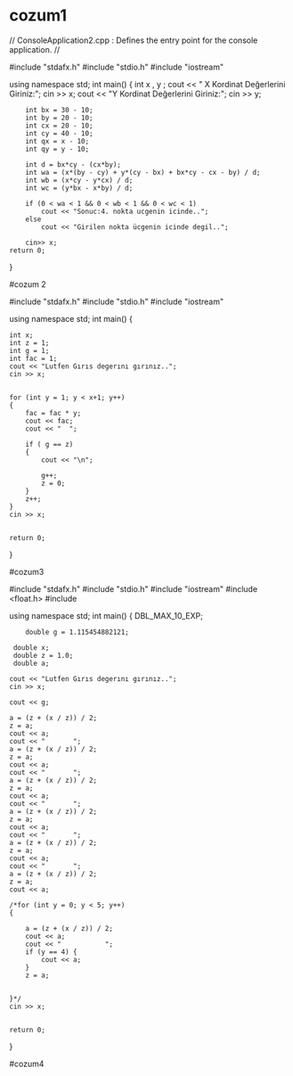 # cozum1
// ConsoleApplication2.cpp : Defines the entry point for the console application.
//

#include "stdafx.h"
#include "stdio.h"
#include "iostream"

using namespace std;
int main()
{
	int x , y ;
	cout << " X Kordinat Değerlerini Giriniz:";
	cin >> x;
	cout << "Y Kordinat Değerlerini Giriniz:";
	cin >> y;
	
	    int bx = 30 - 10;
		int by = 20 - 10;
		int cx = 20 - 10;
		int cy = 40 - 10;
		int qx = x - 10;
		int qy = y - 10;

		int d = bx*cy - (cx*by);
		int wa = (x*(by - cy) + y*(cy - bx) + bx*cy - cx - by) / d;
		int wb = (x*cy - y*cx) / d;
		int wc = (y*bx - x*by) / d;

		if (0 < wa < 1 && 0 < wb < 1 && 0 < wc < 1)
			cout << "Sonuc:4. nokta ucgenin icinde..";
		else
			cout << "Girilen nokta ücgenin icinde degil..";

		cin>> x;
    return 0;
}

#cozum 2


#include "stdafx.h"
#include "stdio.h"
#include "iostream"

using namespace std;
int main()
{

	int x;
	int z = 1;
	int g = 1;
	int fac = 1;
	cout << "Lutfen Gırıs degerını gırınız..";
	cin >> x;
	
		
	for (int y = 1; y < x+1; y++)
	{
		fac = fac * y;
		cout << fac;
		cout << "  ";
		
		if ( g == z)
		{
			cout << "\n";

			g++;
			z = 0;
		}
		z++;
	}
	cin >> x;
		

	return 0;
}

#cozum3



#include "stdafx.h"
#include "stdio.h"
#include "iostream"
#include <float.h>
#include <limits>

using namespace std;
int main()
{
	DBL_MAX_10_EXP;
	
		double g = 1.115454882121;

	 double x;
     double z = 1.0;
	 double a;

	cout << "Lutfen Gırıs degerını gırınız..";
	cin >> x;
	
	cout << g;

	a = (z + (x / z)) / 2;
	z = a;
	cout << a;
	cout << "		";
	a = (z + (x / z)) / 2;
	z = a;
	cout << a;
	cout << "		";
	a = (z + (x / z)) / 2;
	z = a;
	cout << a;
	cout << "		";
	a = (z + (x / z)) / 2;
	z = a;
	cout << a;
	cout << "		";
	a = (z + (x / z)) / 2;
	z = a;
	cout << a;
	cout << "		";
	a = (z + (x / z)) / 2;
	z = a;
	cout << a;
		
	/*for (int y = 0; y < 5; y++)
	{
		
		a = (z + (x / z)) / 2;
		cout << a;
		cout << "			";
		if (y == 4) {
			cout << a;
		}
		z = a;


	}*/
	cin >> x;
		

	return 0;
}

#cozum4





